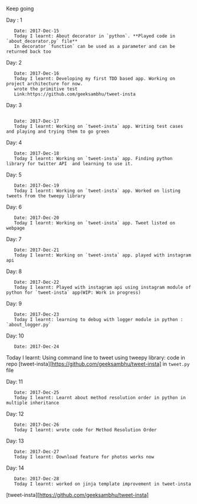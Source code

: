 Keep going

Day : 1

```
   Date: 2017-Dec-15
   Today I learnt: About decorator in `python`. **Played code in `about_decorator.py` file** 
   In decorator `function` can be used as a parameter and can be returned back too
```
Day: 2

```
   Date: 2017-Dec-16
   Today I learnt: Developing my first TDD based app. Working on project architecture for now. 
   wrote the primitive test 
   Link:https://github.com/geeksambhu/tweet-insta
```
Day: 3

```

   Date: 2017-Dec-17
   Today I learnt: Working on `tweet-insta` app. Writing test cases and playing and trying them to go green
```
Day: 4

```
   Date: 2017-Dec-18
   Today I learnt: Working on `tweet-insta` app. Finding python library for twitter API  and learning to use it.
```
Day: 5

```
   Date: 2017-Dec-19
   Today I learnt: Working on `tweet-insta` app. Worked on listing tweets from the tweepy library
```
Day: 6

```
   Date: 2017-Dec-20
   Today I learnt: Working on `tweet-insta` app. Tweet listed on webpage
```
Day: 7

```
   Date: 2017-Dec-21
   Today I learnt: Working on `tweet-insta` app. played with instagram api
```

Day: 8

```
   Date: 2017-Dec-22
   Today I learnt: Played with instagram api using instagram module of python for `tweet-insta` app(WIP: Work in progress)
```

Day: 9

```
   Date: 2017-Dec-23
   Today I learnt: learning to debug with logger module in python : `about_logger.py`
```

Day: 10

```
   Date: 2017-Dec-24
```

   Today I learnt: Using command line to tweet using tweepy library: code in repo [tweet-insta][https://github.com/geeksambhu/tweet-insta] in
`tweet.py` file 

Day: 11

```
   Date: 2017-Dec-25
   Today I learnt: Learnt about method resolution order in python in multiple inheritance

```

Day: 12

```
   Date: 2017-Dec-26
   Today I learnt: wrote code for Method Resolution Order

```

Day: 13

```
   Date: 2017-Dec-27
   Today I learnt: Download feature for photos works now

```

Day: 14

```
   Date: 2017-Dec-28
   Today I learnt: worked on jinja template improvement in tweet-insta

```
[tweet-insta][https://github.com/geeksambhu/tweet-insta]



